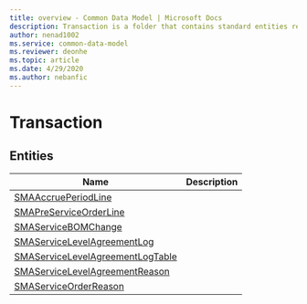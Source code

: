 ```yaml
---
title: overview - Common Data Model | Microsoft Docs
description: Transaction is a folder that contains standard entities related to the Common Data Model.
author: nenad1002
ms.service: common-data-model
ms.reviewer: deonhe
ms.topic: article
ms.date: 4/29/2020
ms.author: nebanfic
---
```


# Transaction


## Entities

|Name|Description|
|---|---|
|[SMAAccruePeriodLine](SMAAccruePeriodLine.md)||
|[SMAPreServiceOrderLine](SMAPreServiceOrderLine.md)||
|[SMAServiceBOMChange](SMAServiceBOMChange.md)||
|[SMAServiceLevelAgreementLog](SMAServiceLevelAgreementLog.md)||
|[SMAServiceLevelAgreementLogTable](SMAServiceLevelAgreementLogTable.md)||
|[SMAServiceLevelAgreementReason](SMAServiceLevelAgreementReason.md)||
|[SMAServiceOrderReason](SMAServiceOrderReason.md)||
